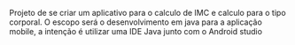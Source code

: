 Projeto de se criar um aplicativo para o calculo de IMC e calculo para o tipo corporal. O escopo será o desenvolvimento em java para a aplicação mobile, a intenção é utilizar uma IDE Java junto com o Android studio
